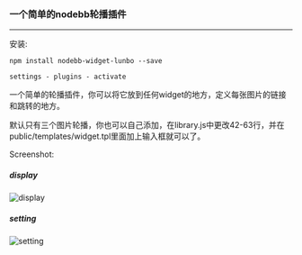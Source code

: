 ### 一个简单的nodebb轮播插件
***
安装:

    npm install nodebb-widget-lunbo --save

    settings - plugins - activate

一个简单的轮播插件，你可以将它放到任何widget的地方，定义每张图片的链接和跳转的地方。

默认只有三个图片轮播，你也可以自己添加，在library.js中更改42-63行，并在public/templates/widget.tpl里面加上输入框就可以了。

Screenshot:

##### display

![display](http://o6wvh2dkg.bkt.clouddn.com/screenlunbo.png)

##### setting

![setting](http://o6wvh2dkg.bkt.clouddn.com/%E5%B1%8F%E5%B9%95%E5%BF%AB%E7%85%A7%202016-07-12%20%E4%B8%8A%E5%8D%889.47.49.png)

